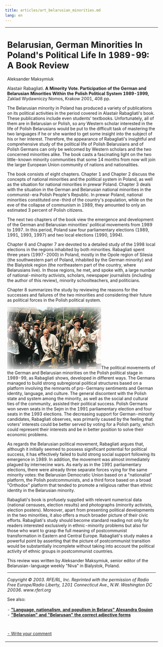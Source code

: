 ```yaml
---
title: articles/art_belarusian_minorities.md 
lang: en
---
```



<table>
<tbody>
<tr class="odd">

<td>
<h1 id="belarusian-german-minorities-in-polands-political-life-in-1989-99-a-book-review">Belarusian, German Minorities In Poland's Political Life In 1989-99: A Book Review</h1>
<p>Aleksander Maksymiuk</p>
<p>Alastair Rabagliati. <strong>A Minority Vote. Participation of the German and Belarusian Minorities Within the Polish Political System 1989-1999,</strong> Zaklad Wydawniczy Nomos, Krakow 2001, 408 pp.</p>
<p>The Belarusian minority in Poland has produced a variety of publications on its political activities in the period covered in Alastair Rabagliati's book. These publications include even students' textbooks. Unfortunately, all of them are in Belarusian or Polish, so any Western scholar interested in the life of Polish Belarusians would be put to the difficult task of mastering the two languages if he or she wanted to get some insight into the subject of his or her interest. Therefore, the appearance of Rabagliati's insightful and comprehensive study of the political life of Polish Belarusians and of Polish Germans can only be welcomed by Western scholars and the two concerned minorities alike. The book casts a fascinating light on the two little-known minority communities that some 14 months from now will join the larger European Union community of nations and nationalities.</p>
<p>The book consists of eight chapters. Chapter 1 and Chapter 2 discuss the concepts of national minorities and the political system in Poland, as well as the situation for national minorities in prewar Poland. Chapter 3 deals with the situation in the German and Belarusian national minorities in the communist-era Polish People's Republic. In prewar Poland, national minorities constituted one-third of the country's population, while on the eve of the collapse of communism in 1989, they amounted to only an estimated 3 percent of Polish citizens.</p>
<p>The next two chapters of the book view the emergence and development of the German and Belarusian minorities' political movements from 1989 to 1997. In this period, Poland saw four parliamentary elections (1989, 1991, 1993, 1997) and two local elections (1990, 1994).</p>
<p>Chapter 6 and Chapter 7 are devoted to a detailed study of the 1998 local elections in the regions inhabited by both minorities. Rabagliati spent three years (1997-2000) in Poland, mostly in the Opole region of Silesia (the southwestern part of Poland, inhabited by the German minority) and the Bialystok region (the northeastern part of the country, where Belarusians live). In those regions, he met, and spoke with, a large number of national-minority activists, scholars, newspaper journalists (including the author of this review), minority schoolteachers, and politicians.</p>
<p>Chapter 8 summarizes the study by reviewing the reasons for the successes and failures of the two minorities and considering their future as political forces in the Polish political system.</p>
<p><img src="belarusian_minority.jpg" width="310" height="206" alt="Belarusian minority in Poland" />The political movements of the German and Belarusian minorities on the Polish political stage in 1989-99, as Rabagliati shows, developed in different ways. The Germans managed to build strong subregional political structures based on a platform involving the remnants of pro-Germany sentiments and German identity, language, and culture. The general discontent with the Polish state and system among the minority, as well as the social and cultural ties of the community, assisted their political success. Polish Germans won seven seats in the Sejm in the 1991 parliamentary election and four seats in the 1993 elections. The decreasing support for German-minority candidates, Rabagliati observes, was primarily caused by the feeling that voters' interests could be better served by voting for a Polish party, which could represent their interests and be in better position to solve their economic problems.</p>
<p>As regards the Belarusian political movement, Rabagliati argues that, although it initially seemed to possess significant potential for political success, it has effectively failed to build strong social support following its emergence in 1989. In addition, the movement was almost immediately plagued by internecine wars. As early as in the 1991 parliamentary elections, there were already three separate forces vying for the same minority votes: the Belarusian Democratic Union based on a "nationalist" platform, the Polish postcommunists, and a third force based on a broad "Orthodox" platform that tended to promote a religious rather than ethnic identity in the Belarusian minority.</p>
<p>Rabagliati's book is profusely supplied with relevant numerical data (national censuses, election results) and photographs (minority activists, election posters). Moreover, apart from presenting political developments in the two minorities, it also offers a much broader picture of their civic efforts. Rabagliati's study should become standard reading not only for readers interested exclusively in ethnic-minority problems but also for those who want to grasp the full meaning of postcommunist transformation in Eastern and Central Europe. Rabagliati's study makes a powerful point by asserting that the picture of postcommunist transition would be substantially incomplete without taking into account the political activity of ethnic groups in postcommunist countries.</p>
<p>This review was written by Aleksander Maksymiuk, senior editor of the Belarusian-language weekly "Niva" in Bialystok, Poland.</p>
<hr />
<p><em>Copyright © 2003. RFE/RL, Inc. Reprinted with the permission of Radio Free Europe/Radio Liberty, 1201 Connecticut Ave., N.W. Washington DC 20036. www.rferl.org</em></p>
<p>See also:<br />
<br />
- <strong><a href="articles/art_goujon1.html">"Language, nationalism, and populism in Belarus" Alexandra Goujon</a></strong><br />
- <strong><a href="articles/art_belarusian_adjective.html">"Belarusian" and "Belarusan" the correct adjective forms</a></strong><br />
</p>
<br />
<p><span class="small"><a href="gb_add.html?ref=http%3A%2F%2Fwww%2Epravapis%2Eorg%2Fart%5Fbelarusian%5Fminorities%2Easp">- Write your comment</a></span></p></td>
</tr>
</tbody>
</table>
